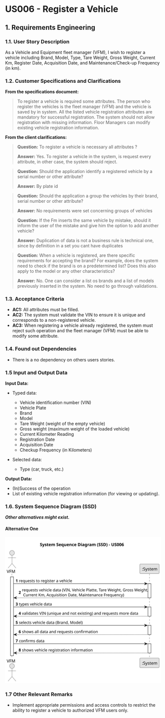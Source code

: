 # US006 - Register a Vehicle


## 1. Requirements Engineering

### 1.1. User Story Description

As a Vehicle and Equipment fleet manager (VFM), I wish to register a vehicle including Brand, Model, Type, Tare Weight, Gross Weight, Current Km, Register Date, Acquisition Date, and Maintenance/Check-up Frequency (in km).

### 1.2. Customer Specifications and Clarifications 

**From the specifications document:**

>  To register a vehicle is required some attributes. The person who register the vehicles is the fleet manager (VFM) and the vehicle is saved by in system. 
>  All the listed vehicle registration attributes are mandatory for successful registration. The system should not allow registration with missing information.
>  Floor Managers can modify existing vehicle registration information.
 
**From the client clarifications:**

> **Question:** To register a vehicle is necessary all attributes ?
> 
> **Answer:** Yes. To register a vehicle in the system, is request every attribute, in other case, the system should reject.

> **Question:** Should the application identify a registered vehicle by a serial number or other attribute?
>
> **Answer:** By plate id

> **Question:** Should the application a group the vehicles by their brand, serial number or other attribute?
>
> **Answer:** No requirements were set concerning groups of vehicles

>  **Question:** If the Fm inserts the same vehicle by mistake, should it inform the user of the mistake and give him the option to add another vehicle?
>
> **Answer:** Duplication of data is not a business rule is technical one, since by definition in a set you cant have duplicates

>  **Question:** When a vehicle is registered, are there specific requirements for accepting the brand? For example, does the system need to check if the brand is on a predetermined list? Does this also apply to the model or any other characteristics?
>
> **Answer:** No. One can consider a list os brands and a list of models previously inserted in the system. No need to go through validations.


### 1.3. Acceptance Criteria

* **AC1:** All attributes must be filled.
* **AC2:** The system must validate the VIN to ensure it is unique and corresponds to a non-registered vehicle.
* **AC3:** When registering a vehicle already registered, the system must reject such operation and the fleet manager (VFM) must be able to modify some attribute.

### 1.4. Found out Dependencies

* There is a no dependency on others users stories.

### 1.5 Input and Output Data

**Input Data:**

* Typed data:
    * Vehicle identification number (VIN)
    * Vehicle Plate
    * Brand
    * Model
    * Tare Weight (weight of the empty vehicle)
    * Gross weight (maximum weight of the loaded vehicle)
    * Current Kilometer Reading
    * Registration Date
    * Acquisition Date
    * Checkup Frequency (in Kilometers)
	
* Selected data:
    * Type (car, truck, etc.)

**Output Data:**

* (In)Success of the operation
* List of existing vehicle registration information (for viewing or updating).

### 1.6. System Sequence Diagram (SSD)

**_Other alternatives might exist._**

#### Alternative One

![System Sequence Diagram - Alternative One](svg/us006-system-sequence-diagram-alternative-one.svg)

### 1.7 Other Relevant Remarks

* Implement appropriate permissions and access controls to restrict the ability to register a vehicle to authorized VFM users only.